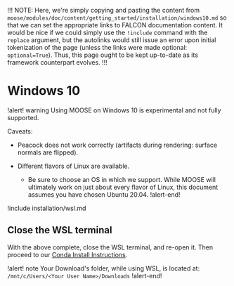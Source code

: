 !!!
NOTE: Here, we're simply copying and pasting the content from
      `moose/modules/doc/content/getting_started/installation/windows10.md` so that we can set the
      appropriate links to FALCON documentation content. It would be nice if we could simply use the
      `!include` command with the `replace` argument, but the autolinks would still issue an error
      upon initial tokenization of the page (unless the links were made optional: `optional=True`).
      Thus, this page ought to be kept up-to-date as its framework counterpart evolves.
!!!

# Windows 10

!alert! warning
Using MOOSE on Windows 10 is experimental and not fully supported.

Caveats:

- Peacock does not work correctly (artifacts during rendering: surface normals are flipped).
- Different flavors of Linux are available.

    - Be sure to choose an OS in which we support. While MOOSE will ultimately work on just about every flavor of Linux, this document assumes you have chosen Ubuntu 20.04.
!alert-end!

!include installation/wsl.md

## Close the WSL terminal

With the above complete, close the WSL terminal, and re-open it. Then proceed to our [Conda Install Instructions](getting_started/installation/falcon_conda.md).

!alert! note
Your Download's folder, while using WSL, is located at: `/mnt/c/Users/<Your User Name>/Downloads`
!alert-end!
